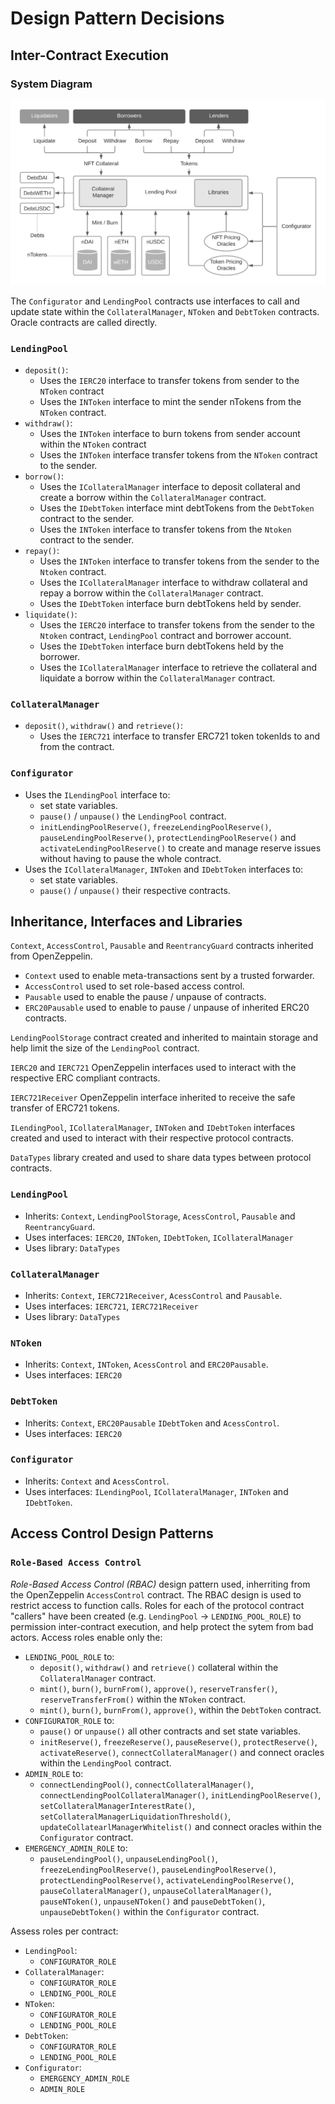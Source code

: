 # Design Pattern Decisions

## Inter-Contract Execution

### System Diagram

![System Diagram](../assets/nftlend-system-diagram.png?raw=true "System diagram")

The `Configurator` and `LendingPool` contracts use interfaces to call and update state within the `CollateralManager`, `NToken` and `DebtToken` contracts. Oracle contracts are called directly.

### `LendingPool`
* `deposit()`: 
  * Uses the `IERC20` interface to transfer tokens from sender to the `NToken` contract
  * Uses the `INToken` interface to mint the sender nTokens from the `NToken` contract.
* `withdraw()`: 
  * Uses the `INToken` interface to burn tokens from sender account within the `NToken` contract
  * Uses the `INToken` interface transfer tokens from the `NToken` contract to the sender.
* `borrow()`: 
  * Uses the `ICollateralManager` interface to deposit collateral and create a borrow within the `CollateralManager` contract.
  * Uses the `IDebtToken` interface mint debtTokens from the `DebtToken` contract to the sender.
  * Uses the `INToken` interface to transfer tokens from the `Ntoken` contract to the sender. 
* `repay()`:
  * Uses the `INToken` interface to transfer tokens from the sender to the `Ntoken` contract. 
  * Uses the `ICollateralManager` interface to withdraw collateral and repay a borrow within the `CollateralManager` contract.
  * Uses the `IDebtToken` interface burn debtTokens held by sender.
* `liquidate()`:
  * Uses the `IERC20` interface to transfer tokens from the sender to the `Ntoken` contract, `LendingPool` contract and borrower account.
  * Uses the `IDebtToken` interface burn debtTokens held by the borrower.
  * Uses the `ICollateralManager` interface to retrieve the collateral and liquidate a borrow within the `CollateralManager` contract.

### `CollateralManager`
* `deposit()`, `withdraw()` and `retrieve()`:
  * Uses the `IERC721` interface to transfer ERC721 token tokenIds to and from the contract.

### `Configurator`
* Uses the `ILendingPool` interface to:
  * set state variables.
  * `pause()` / `unpause()` the `LendingPool` contract.
  * `initLendingPoolReserve()`, `freezeLendingPoolReserve()`, `pauseLendingPoolReserve()`, `protectLendingPoolReserve()` and `activateLendingPoolReserve()` to create and manage reserve issues without having to pause the whole contract.
* Uses the `ICollateralManager`, `INToken` and `IDebtToken` interfaces to:
  * set state variables.
  * `pause()` / `unpause()` their respective contracts.


## Inheritance,  Interfaces and Libraries

`Context`, `AccessControl`, `Pausable` and `ReentrancyGuard` contracts inherited from OpenZeppelin. 
* `Context` used to enable meta-transactions sent by a trusted forwarder.
* `AccessControl` used to set role-based access control.
* `Pausable` used to enable the pause / unpause of contracts.
* `ERC20Pausable` used to enable to pause / unpause of inherited ERC20 contracts. 

`LendingPoolStorage` contract created and inherited to maintain storage and help limit the size of the `LendingPool` contract. 

`IERC20` and `IERC721` OpenZeppelin interfaces used to interact with the respective ERC compliant contracts. 

`IERC721Receiver` OpenZeppelin interface inherited to receive the safe transfer of ERC721 tokens. 

`ILendingPool`, `ICollateralManager`, `INToken` and `IDebtToken` interfaces created and used to interact with their respective protocol contracts.

`DataTypes` library created and used to share data types between protocol contracts. 

### `LendingPool`

* Inherits: `Context`, `LendingPoolStorage`, `AcessControl`, `Pausable` and `ReentrancyGuard`.
* Uses interfaces: `IERC20`, `INToken`, `IDebtToken`, `ICollateralManager`
* Uses library: `DataTypes` 

### `CollateralManager`

* Inherits: `Context`, `IERC721Receiver`, `AcessControl` and `Pausable`.
* Uses interfaces: `IERC721`, `IERC721Receiver`
* Uses library: `DataTypes` 

### `NToken`

* Inherits: `Context`, `INToken`, `AcessControl` and `ERC20Pausable`.
* Uses interfaces: `IERC20`

### `DebtToken`

* Inherits: `Context`, `ERC20Pausable` `IDebtToken` and `AcessControl`.
* Uses interfaces: `IERC20`

### `Configurator`

* Inherits: `Context` and `AcessControl`.
* Uses interfaces: `ILendingPool`, `ICollateralManager`, `INToken` and `IDebtToken`.

<!-- ## Oracles

TODO -->

## Access Control Design Patterns

### `Role-Based Access Control`

*Role-Based Access Control (RBAC)* design pattern used, inherriting from the OpenZeppelin `AccessControl` contract. The RBAC design is used to restrict access to function calls. Roles for each of the protocol contract "callers" have been created (e.g. `LendingPool` &rarr; `LENDING_POOL_ROLE`) to permission inter-contract execution, and help protect the sytem from bad actors. Access roles enable only the:

* `LENDING_POOL_ROLE` to:
  * `deposit()`, `withdraw()` and `retrieve()` collateral within the `CollateralManager` contract.
  * `mint()`, `burn()`, `burnFrom()`, `approve()`, `reserveTransfer()`, `reserveTransferFrom()` within the `NToken` contract.
  * `mint()`, `burn()`, `burnFrom()`, `approve()`, within the `DebtToken` contract.
* `CONFIGURATOR_ROLE` to:
  * `pause()` or `unpause()` all other contracts and set state variables. 
  * `initReserve()`, `freezeReserve()`, `pauseReserve()`, `protectReserve()`, `activateReserve()`, `connectCollateralManager()` and connect oracles within the `LendingPool` contract. 
* `ADMIN_ROLE` to:
  * `connectLendingPool()`, `connectCollateralManager()`, `connectLendingPoolCollateralManager()`, `initLendingPoolReserve()`, `setCollateralManagerInterestRate()`, `setCollateralManagerLiquidationThreshold()`, `updateCollatearlManagerWhitelist()` and connect oracles within the `Configurator` contract.
* `EMERGENCY_ADMIN_ROLE` to:
  * `pauseLendingPool()`, `unpauseLendingPool()`, `freezeLendingPoolReserve()`, `pauseLendingPoolReserve()`, `protectLendingPoolReserve()`, `activateLendingPoolReserve()`, `pauseCollateralManager()`, `unpauseCollateralManager()`, `pauseNToken()`, `unpauseNToken()` and `pauseDebtToken()`, `unpauseDebtToken()` within the `Configurator` contract.

Assess roles per contract:

* `LendingPool`:
  * `CONFIGURATOR_ROLE`
* `CollateralManager`:
  * `CONFIGURATOR_ROLE`
  * `LENDING_POOL_ROLE`
* `NToken`:
  * `CONFIGURATOR_ROLE`
  * `LENDING_POOL_ROLE`
* `DebtToken`:
  * `CONFIGURATOR_ROLE`
  * `LENDING_POOL_ROLE`
* `Configurator`:
  * `EMERGENCY_ADMIN_ROLE`
  * `ADMIN_ROLE`

<!-- ## Upgradable Contracts

TODO -->

<!-- ## Optimizing Gas

TODO -->